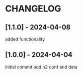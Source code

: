 # CHANGELOG

## [1.1.0] - 2024-04-08
added functionality

## [1.0.0] - 2024-04-04
initial commit
add h2 conf and data